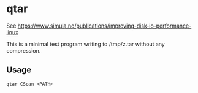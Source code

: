# qtar

See https://www.simula.no/publications/improving-disk-io-performance-linux

This is a minimal test program writing to /tmp/z.tar without any compression.

## Usage

    qtar CScan <PATH>
